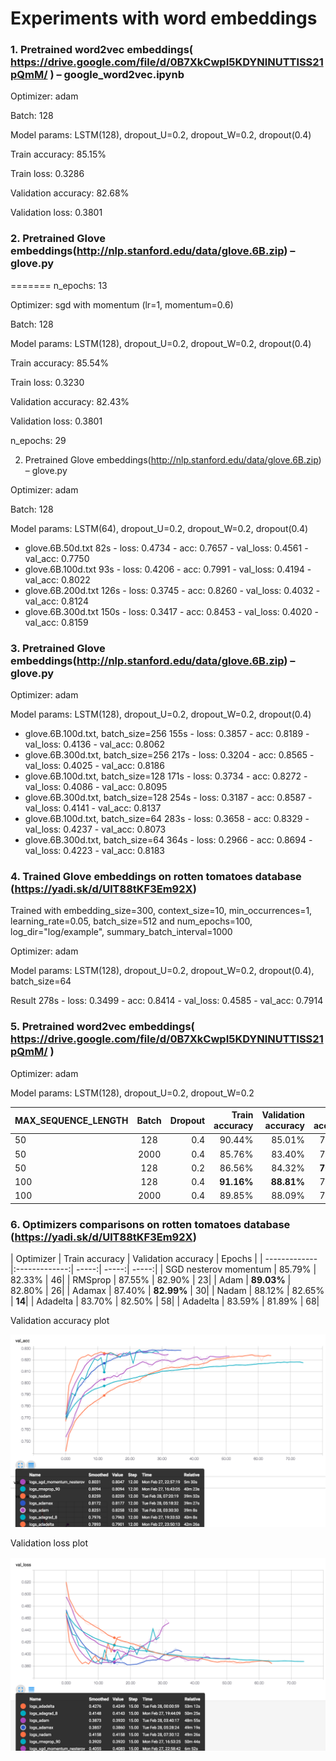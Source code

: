 # Experiments with word embeddings

### 1. Pretrained word2vec embeddings( https://drive.google.com/file/d/0B7XkCwpI5KDYNlNUTTlSS21pQmM/ ) – google_word2vec.ipynb 

Optimizer: adam

Batch: 128

Model params: LSTM(128), dropout_U=0.2, dropout_W=0.2, dropout(0.4)

Train accuracy: 85.15%

Train loss: 0.3286

Validation accuracy: 82.68%

Validation loss: 0.3801

### 2. Pretrained Glove embeddings(http://nlp.stanford.edu/data/glove.6B.zip) – glove.py
=======
n_epochs: 13

Optimizer: sgd with momentum (lr=1, momentum=0.6)

Batch: 128

Model params: LSTM(128), dropout_U=0.2, dropout_W=0.2, dropout(0.4)

Train accuracy: 85.54%

Train loss: 0.3230

Validation accuracy: 82.43%

Validation loss: 0.3801

n_epochs: 29


2. Pretrained Glove embeddings(http://nlp.stanford.edu/data/glove.6B.zip) – glove.py

Optimizer: adam

Batch: 128

Model params: LSTM(64), dropout_U=0.2, dropout_W=0.2, dropout(0.4)

- glove.6B.50d.txt      82s - loss: 0.4734 - acc: 0.7657 - val_loss: 0.4561 - val_acc: 0.7750
- glove.6B.100d.txt     93s - loss: 0.4206 - acc: 0.7991 - val_loss: 0.4194 - val_acc: 0.8022
- glove.6B.200d.txt     126s - loss: 0.3745 - acc: 0.8260 - val_loss: 0.4032 - val_acc: 0.8124
- glove.6B.300d.txt     150s - loss: 0.3417 - acc: 0.8453 - val_loss: 0.4020 - val_acc: 0.8159

### 3. Pretrained Glove embeddings(http://nlp.stanford.edu/data/glove.6B.zip) – glove.py

Optimizer: adam

Model params: LSTM(128), dropout_U=0.2, dropout_W=0.2, dropout(0.4)

- glove.6B.100d.txt, batch_size=256     155s - loss: 0.3857 - acc: 0.8189 - val_loss: 0.4136 - val_acc: 0.8062     
- glove.6B.300d.txt, batch_size=256     217s - loss: 0.3204 - acc: 0.8565 - val_loss: 0.4025 - val_acc: 0.8186
- glove.6B.100d.txt, batch_size=128     171s - loss: 0.3734 - acc: 0.8272 - val_loss: 0.4086 - val_acc: 0.8095
- glove.6B.300d.txt, batch_size=128     254s - loss: 0.3187 - acc: 0.8587 - val_loss: 0.4141 - val_acc: 0.8137
- glove.6B.100d.txt, batch_size=64      283s - loss: 0.3658 - acc: 0.8329 - val_loss: 0.4237 - val_acc: 0.8073
- glove.6B.300d.txt, batch_size=64      364s - loss: 0.2966 - acc: 0.8694 - val_loss: 0.4223 - val_acc: 0.8183

### 4. Trained Glove embeddings on rotten tomatoes database (https://yadi.sk/d/UlT88tKF3Em92X) 

Trained with embedding_size=300, context_size=10, min_occurrences=1, learning_rate=0.05, batch_size=512
and num_epochs=100, log_dir="log/example", summary_batch_interval=1000

Optimizer: adam

Model params: LSTM(128), dropout_U=0.2, dropout_W=0.2, dropout(0.4), batch_size=64

Result 278s - loss: 0.3499 - acc: 0.8414 - val_loss: 0.4585 - val_acc: 0.7914

### 5. Pretrained word2vec embeddings( https://drive.google.com/file/d/0B7XkCwpI5KDYNlNUTTlSS21pQmM/ ) 

Optimizer: adam

Model params: LSTM(128), dropout_U=0.2, dropout_W=0.2

MAX_SEQUENCE_LENGTH| Batch |     Dropout      | Train accuracy           | Validation accuracy  | Test accuracy  |Epochs |
| ------------- |:-------------:| -----:| -----:| -----:| -----:| -----:|
| 50     | 128 | 0.4 | 90.44%|  85.01% | 76.17% | **10** |
| 50     | 2000 | 0.4 | 85.76%|  83.40% | 74.18% | 35 |
| 50     | 128 | 0.2 | 86.56%|  84.32% | **76.37%** | 27 |
| 100     | 128 | 0.4 | **91.16%**|  **88.81%** | 76.29% | 27 |
| 100     | 2000 | 0.4 | 89.85%|  88.09% | 76.32% | 68 |


### 6. Optimizers comparisons on rotten tomatoes database (https://yadi.sk/d/UlT88tKF3Em92X) 

| Optimizer        | Train accuracy           | Validation accuracy  | Epochs |
| ------------- |:-------------:| -----:| -----:| -----:|
| SGD nesterov momentum     | 85.79% | 82.33% | 46| 
| RMSprop     | 87.55% | 82.90% | 23|
| Adam | **89.03%** | 82.80% | 26|
| Adamax | 87.40% | **82.99%** | 30|
| Nadam | 88.12% | 82.65% | **14**|
| Adadelta | 83.70% | 82.50% | 58|
| Adadelta | 83.59% | 81.89% | 68|

Validation accuracy plot 

![alt text](https://github.com/udsclub/alpha-sentiment-analysis/blob/master/plots/val_acc_optimizers_comp.png)

Validation loss plot 

![alt text](https://github.com/udsclub/alpha-sentiment-analysis/blob/master/plots/val_loss_optimizers_comp.png)



